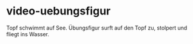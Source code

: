 # video-uebungsfigur
Topf schwimmt auf See. Übungsfigur surft auf den Topf zu, stolpert und fliegt ins Wasser.
